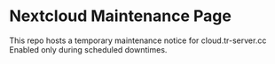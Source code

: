 # Nextcloud Maintenance Page

This repo hosts a temporary maintenance notice for cloud.tr-server.cc  
Enabled only during scheduled downtimes.
